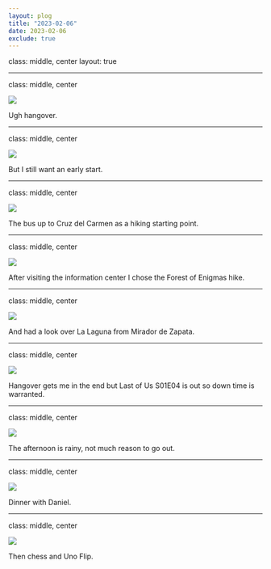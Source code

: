 ```yaml
---
layout: plog
title: "2023-02-06"
date: 2023-02-06
exclude: true
---
```


class: middle, center
layout: true

---

class: middle, center

<img class="plog-picture" src="{{ site.baseurl }}/img/plog/2023-02-06/01.jpg" />

Ugh hangover.

---

class: middle, center

<img class="plog-picture" src="{{ site.baseurl }}/img/plog/2023-02-06/02.jpg" />

But I still want an early start.

---

class: middle, center

<img class="plog-picture" src="{{ site.baseurl }}/img/plog/2023-02-06/03.jpg" />

The bus up to Cruz del Carmen as a hiking starting point.

---

class: middle, center

<img class="plog-picture" src="{{ site.baseurl }}/img/plog/2023-02-06/04.jpg" />

After visiting the information center I chose the Forest of Enigmas hike.

---

class: middle, center

<img class="plog-picture" src="{{ site.baseurl }}/img/plog/2023-02-06/05.jpg" />

And had a look over La Laguna from Mirador de Zapata.

---

class: middle, center

<img class="plog-picture" src="{{ site.baseurl }}/img/plog/2023-02-06/06.jpg" />

Hangover gets me in the end but Last of Us S01E04 is out so down time is warranted.

---

class: middle, center

<img class="plog-picture" src="{{ site.baseurl }}/img/plog/2023-02-06/07.jpg" />

The afternoon is rainy, not much reason to go out.

---

class: middle, center

<img class="plog-picture" src="{{ site.baseurl }}/img/plog/2023-02-06/08.jpg" />

Dinner with Daniel.

---

class: middle, center

<img class="plog-picture" src="{{ site.baseurl }}/img/plog/2023-02-06/09.jpg" />

Then chess and Uno Flip.

